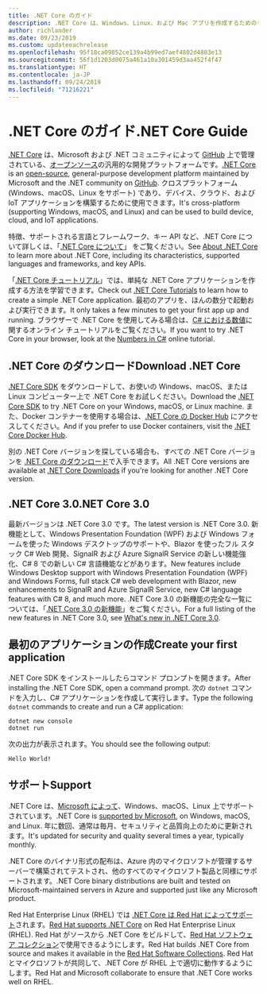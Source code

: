 ```yaml
---
title: .NET Core のガイド
description: .NET Core は、Windows、Linux、および Mac アプリを作成するためのモジュール型の高性能な .NET 実装です。 ここでは、.NET Core の概要について説明します。
author: richlander
ms.date: 09/23/2019
ms.custom: updateeachrelease
ms.openlocfilehash: 95f18ca09852ce139a4b99ed7aef4802d4883e13
ms.sourcegitcommit: 56f1d1203d0075a461a10a301459d3aa452f4f47
ms.translationtype: HT
ms.contentlocale: ja-JP
ms.lasthandoff: 09/24/2019
ms.locfileid: "71216221"
---
```

# <a name="net-core-guide"></a><span data-ttu-id="8b7e6-104">.NET Core のガイド</span><span class="sxs-lookup"><span data-stu-id="8b7e6-104">.NET Core Guide</span></span>

<span data-ttu-id="8b7e6-105">[.NET Core](about.md) は、Microsoft および .NET コミュニティによって [GitHub](https://github.com/dotnet/core) 上で管理されている、[オープンソース](https://github.com/dotnet/coreclr/blob/master/LICENSE.TXT)の汎用的な開発プラットフォームです。</span><span class="sxs-lookup"><span data-stu-id="8b7e6-105">[.NET Core](about.md) is an [open-source](https://github.com/dotnet/coreclr/blob/master/LICENSE.TXT), general-purpose development platform maintained by Microsoft and the .NET community on [GitHub](https://github.com/dotnet/core).</span></span> <span data-ttu-id="8b7e6-106">クロスプラットフォーム (Windows、macOS、Linux をサポート) であり、デバイス、クラウド、および IoT アプリケーションを構築するために使用できます。</span><span class="sxs-lookup"><span data-stu-id="8b7e6-106">It's cross-platform (supporting Windows, macOS, and Linux) and can be used to build device, cloud, and IoT applications.</span></span>

<span data-ttu-id="8b7e6-107">特徴、サポートされる言語とフレームワーク、キー API など、.NET Core について詳しくは、「[.NET Core について](about.md)」 をご覧ください。</span><span class="sxs-lookup"><span data-stu-id="8b7e6-107">See [About .NET Core](about.md) to learn more about .NET Core, including its characteristics, supported languages and frameworks, and key APIs.</span></span>

<span data-ttu-id="8b7e6-108">「[.NET Core チュートリアル](tutorials/index.md)」では、単純な .NET Core アプリケーションを作成する方法を学習できます。</span><span class="sxs-lookup"><span data-stu-id="8b7e6-108">Check out [.NET Core Tutorials](tutorials/index.md) to learn how to create a simple .NET Core application.</span></span> <span data-ttu-id="8b7e6-109">最初のアプリを、ほんの数分で起動および実行できます。</span><span class="sxs-lookup"><span data-stu-id="8b7e6-109">It only takes a few minutes to get your first app up and running.</span></span> <span data-ttu-id="8b7e6-110">ブラウザーで .NET Core を使用してみる場合は、[C# における数値](../csharp/tutorials/intro-to-csharp/numbers-in-csharp.yml)に関するオンライン チュートリアルをご覧ください。</span><span class="sxs-lookup"><span data-stu-id="8b7e6-110">If you want to try .NET Core in your browser, look at the [Numbers in C#](../csharp/tutorials/intro-to-csharp/numbers-in-csharp.yml) online tutorial.</span></span>

## <a name="download-net-core"></a><span data-ttu-id="8b7e6-111">.NET Core のダウンロード</span><span class="sxs-lookup"><span data-stu-id="8b7e6-111">Download .NET Core</span></span>

<span data-ttu-id="8b7e6-112">[.NET Core SDK](https://www.microsoft.com/net/download) をダウンロードして、お使いの Windows、macOS、または Linux コンピューター上で .NET Core をお試しください。</span><span class="sxs-lookup"><span data-stu-id="8b7e6-112">Download the [.NET Core SDK](https://www.microsoft.com/net/download) to try .NET Core on your Windows, macOS, or Linux machine.</span></span> <span data-ttu-id="8b7e6-113">また、Docker コンテナーを使用する場合は、[.NET Core の Docker Hub](https://hub.docker.com/_/microsoft-dotnet-core/) にアクセスしてください。</span><span class="sxs-lookup"><span data-stu-id="8b7e6-113">And if you prefer to use Docker containers, visit the [.NET Core Docker Hub](https://hub.docker.com/_/microsoft-dotnet-core/).</span></span>

<span data-ttu-id="8b7e6-114">別の .NET Core バージョンを探している場合も、すべての .NET Core バージョンを [.NET Core のダウンロード](https://dotnet.microsoft.com/download/dotnet-core)で入手できます。</span><span class="sxs-lookup"><span data-stu-id="8b7e6-114">All .NET Core versions are available at [.NET Core Downloads](https://dotnet.microsoft.com/download/dotnet-core) if you're looking for another .NET Core version.</span></span>

## <a name="net-core-30"></a><span data-ttu-id="8b7e6-115">.NET Core 3.0</span><span class="sxs-lookup"><span data-stu-id="8b7e6-115">.NET Core 3.0</span></span>

<span data-ttu-id="8b7e6-116">最新バージョンは .NET Core 3.0 です。</span><span class="sxs-lookup"><span data-stu-id="8b7e6-116">The latest version is .NET Core 3.0.</span></span> <span data-ttu-id="8b7e6-117">新機能として、Windows Presentation Foundation (WPF) および Windows フォームを使った Windows デスクトップのサポートや、Blazor を使ったフル スタック C# Web 開発、SignalR および Azure SignalR Service の新しい機能強化、C# 8 での新しい C# 言語機能などがあります。</span><span class="sxs-lookup"><span data-stu-id="8b7e6-117">New features include Windows Desktop support with Windows Presentation Foundation (WPF) and Windows Forms, full stack C# web development with Blazor, new enhancements to SignalR and Azure SignalR Service, new C# language features with C# 8, and much more.</span></span> <span data-ttu-id="8b7e6-118">.NET Core 3.0 の新機能の完全な一覧については、「[.NET Core 3.0 の新機能](./whats-new/dotnet-core-3-0.md)」をご覧ください。</span><span class="sxs-lookup"><span data-stu-id="8b7e6-118">For a full listing of the new features in .NET Core 3.0, see [What's new in .NET Core 3.0](./whats-new/dotnet-core-3-0.md).</span></span>

## <a name="create-your-first-application"></a><span data-ttu-id="8b7e6-119">最初のアプリケーションの作成</span><span class="sxs-lookup"><span data-stu-id="8b7e6-119">Create your first application</span></span>

<span data-ttu-id="8b7e6-120">.NET Core SDK をインストールしたらコマンド プロンプトを開きます。</span><span class="sxs-lookup"><span data-stu-id="8b7e6-120">After installing the .NET Core SDK, open a command prompt.</span></span> <span data-ttu-id="8b7e6-121">次の `dotnet` コマンドを入力し、C# アプリケーションを作成して実行します。</span><span class="sxs-lookup"><span data-stu-id="8b7e6-121">Type the following `dotnet` commands to create and run a C# application:</span></span>

```dotnetcli
dotnet new console
dotnet run
```

<span data-ttu-id="8b7e6-122">次の出力が表示されます。</span><span class="sxs-lookup"><span data-stu-id="8b7e6-122">You should see the following output:</span></span>

```output
Hello World!
```

## <a name="support"></a><span data-ttu-id="8b7e6-123">サポート</span><span class="sxs-lookup"><span data-stu-id="8b7e6-123">Support</span></span>

<span data-ttu-id="8b7e6-124">.NET Core は、[Microsoft によって](https://dotnet.microsoft.com/platform/support/policy)、Windows、macOS、Linux 上でサポートされています。</span><span class="sxs-lookup"><span data-stu-id="8b7e6-124">.NET Core is [supported by Microsoft](https://dotnet.microsoft.com/platform/support/policy), on Windows, macOS, and Linux.</span></span> <span data-ttu-id="8b7e6-125">年に数回、通常は毎月、セキュリティと品質向上のために更新されます。</span><span class="sxs-lookup"><span data-stu-id="8b7e6-125">It's updated for security and quality several times a year, typically monthly.</span></span>

<span data-ttu-id="8b7e6-126">.NET Core のバイナリ形式の配布は、Azure 内のマイクロソフトが管理するサーバーで構築されてテストされ、他のすべてのマイクロソフト製品と同様にサポートされます。</span><span class="sxs-lookup"><span data-stu-id="8b7e6-126">.NET Core binary distributions are built and tested on Microsoft-maintained servers in Azure and supported just like any Microsoft product.</span></span>

<span data-ttu-id="8b7e6-127">Red Hat Enterprise Linux (RHEL) では [.NET Core は Red Hat によってサポート](http://redhatloves.net/)されます。</span><span class="sxs-lookup"><span data-stu-id="8b7e6-127">[Red Hat supports .NET Core](http://redhatloves.net/) on Red Hat Enterprise Linux (RHEL).</span></span> <span data-ttu-id="8b7e6-128">Red Hat がソースから .NET Core をビルドして、[Red Hat ソフトウェア コレクション](https://developers.redhat.com/products/softwarecollections/overview/)で使用できるようにします。</span><span class="sxs-lookup"><span data-stu-id="8b7e6-128">Red Hat builds .NET Core from source and makes it available in the [Red Hat Software Collections](https://developers.redhat.com/products/softwarecollections/overview/).</span></span> <span data-ttu-id="8b7e6-129">Red Hat とマイクロソフトが共同して、.NET Core が RHEL 上で適切に動作するようにします。</span><span class="sxs-lookup"><span data-stu-id="8b7e6-129">Red Hat and Microsoft collaborate to ensure that .NET Core works well on RHEL.</span></span>
